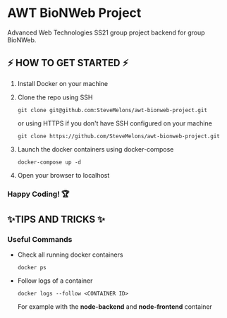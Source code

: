 # AWT BioNWeb Project

Advanced Web Technologies SS21 group project backend for group BioNWeb.

## ⚡ HOW TO GET STARTED ⚡

1. Install Docker on your machine
2. Clone the repo using SSH

   ```
   git clone git@github.com:SteveMelons/awt-bionweb-project.git
   ```

   or using HTTPS if you don't have SSH configured on your machine

   ```
   git clone https://github.com/SteveMelons/awt-bionweb-project.git
   ```

3. Launch the docker containers using docker-compose

   ```
   docker-compose up -d
   ```

4. Open your browser to localhost

### Happy Coding! 🏆

## ✨TIPS AND TRICKS ✨

### Useful Commands

- Check all running docker containers

  ```
  docker ps
  ```

- Follow logs of a container

  ```
  docker logs --follow <CONTAINER ID>
  ```

  For example with the **node-backend** and **node-frontend** container
